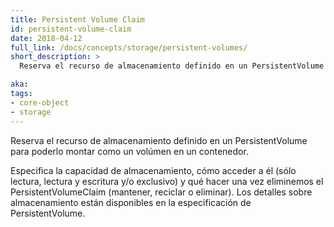```yaml
---
title: Persistent Volume Claim
id: persistent-volume-claim
date: 2018-04-12
full_link: /docs/concepts/storage/persistent-volumes/
short_description: >
  Reserva el recurso de almacenamiento definido en un PersistentVolume para poderlo montar como un volúmen en un contenedor.

aka: 
tags:
- core-object
- storage
---
```

 Reserva el recurso de almacenamiento definido en un PersistentVolume para poderlo montar como un volúmen en un contenedor.

<!--more--> 

Especifica la capacidad de almacenamiento, cómo acceder a él (sólo lectura, lectura y escritura y/o exclusivo) y qué hacer una vez eliminemos el PersistentVolumeClaim (mantener, reciclar o eliminar). Los detalles sobre almacenamiento están disponibles en la especificación de PersistentVolume.

